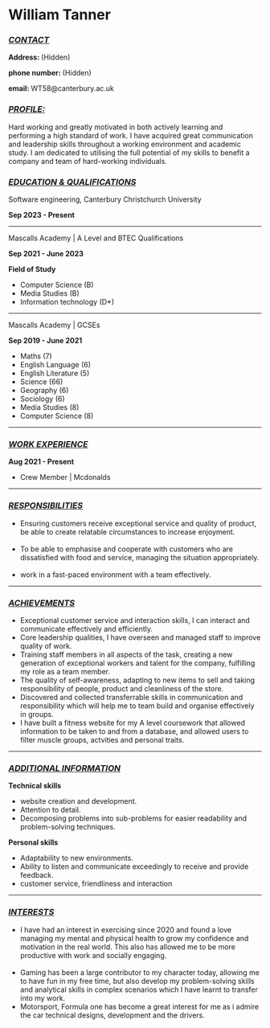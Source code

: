 <html><head><meta http-equiv="Content-Type" content="text/html; charset=windows-1252">
<link rel="stylesheet" href="./HTMLcv_files/cv.css">
</head>

<body>
<div class="font">
<div class="name">
<h1><b> William Tanner </b></h1>
</div>


<div class="CONTACT">
<div class="background">

 <h3> <b> <i> <u> CONTACT </u> </i> </b> </h3>
 </div>
  <p> <b> Address: </b> (Hidden) </p>
 <p> <b> phone number: </b> (Hidden) </p>
 <p> <b> email: </b> WT58@canterbury.ac.uk </p>

</div>
<div class="profile">
<div class="background">
<h3> <b> <i> <u> PROFILE: </u></i></b></h3>
</div>
<p> Hard working and greatly motivated in both actively learning and performing a high standard of work.  I have acquired great communication
 and leadership skills throughout a working environment and academic study.
 I am dedicated to utilising the full potential of my skills to benefit
 a company and team of hard-working individuals.</p></div>
 
 <div class="Education">
 <div class="background">
 <h3> <b> <i><u> EDUCATION &amp; QUALIFICATIONS</u> </i> </b> </h3>
 </div>
 <p> Software engineering, Canterbury Christchurch University </p>
 </div>
 <div class="right" style="top: 375px;">
 <p> <b> Sep 2023 - Present </b> </p>
 </div>
 <hr>
 <p> Mascalls Academy | A Level and BTEC Qualifications </p>
 <div class="right" style="top:530px;">
 <p> <b> Sep 2021 - June 2023 </b> </p>
 </div>

 <p> <b> Field of Study </b> </p>
 <ul> 
 <li> Computer Science (B) </li>
 <li> Media Studies (B) </li>
 <li> Information technology (D*) </li>
 </ul>
 <hr>
 <p> Mascalls Academy | GCSEs </p><div>
 <div class="right" style="top: 750px;">
 <p> <b> Sep 2019 - June 2021 </b> </p>
 </div>
 <ul>
	<li>Maths (7)</li>
	<li>English Language (6)</li>
	<li>English Literature (5)</li>
	<li>Science (66)</li>
	<li>Geography (6)</li>
	<li>Sociology (6)</li>
	<li>Media Studies (8)</li>
	<li>Computer Science (8) </li>
</ul>
<hr>

<div class="WORK EXPERIENCE">
<div class="background">
 <h3> <b> <i><u> WORK EXPERIENCE</u> </i> </b> </h3>
 </div></div>
 <div class="right" style="top: 843px;">
 <p> <b> Aug 2021 - Present </b> </p>
 </div></div>
 <div class="colour">
 <ul>
 <li> Crew Member | Mcdonalds </li>
 </ul>
 </div>
 <hr>
 
 <div class="RESPONSIBILITIES">
 <div class="background">
 <h3> <b> <i><u> RESPONSIBILITIES</u> </i> </b> </h3>
 </div></div>
 <ul>
 <li> Ensuring customers receive exceptional service and quality of product, be able to create relatable circumstances to increase enjoyment. </li><br>
 <li> To be able to emphasise and cooperate with customers who are dissatisfied with food and service, managing the situation appropriately.</li><br>
 <li> work in a fast-paced environment with a team effectively. </li>
</ul>
<hr>
 
 <div class="ACHIEVEMENTS">
 <div class="background">
 <h3> <b> <i><u> ACHIEVEMENTS</u> </i> </b> </h3>
 </div></div>
 <ul> 
<li> Exceptional customer service and interaction skills, I can interact and communicate effectively and efficiently. </li>
<li> Core leadership qualities, I have overseen and managed staff to improve quality of work. </li>
<li> Training staff members in all aspects of the task, creating a new generation of exceptional workers and talent for the company,
     fulfilling my role as a team member.</li>
<li> The quality of self-awareness, adapting to new items to sell and taking responsibility of people, product and cleanliness of the store.</li>
<li> Discovered and collected transferrable skills in communication and responsibility which will help me to team build and organise effectively in groups.</li>
<li> I have built a fitness website for my A level coursework that allowed information to be taken to and from a database, and allowed users to filter muscle groups, actvities and personal traits. </li>
 </ul>
 <hr>
 
 <div class="ADDITIONALINFO">
 <div class="background">
 <h3> <b> <i><u> ADDITIONAL INFORMATION</u> </i> </b> </h3>
 </div></div>
 <p> <b> Technical skills </b> </p>
 <ul> 
 <li> website creation and development. </li>
 <li>Attention to detail. </li>
 <li>	Decomposing problems into sub-problems for easier readability and problem-solving techniques. </li>
</ul>
<p> <b> Personal skills </b> </p>
<ul>
<li> Adaptability to new environments.</li>
<li> Ability to listen and communicate exceedingly to receive and provide feedback. </li>
<li> customer service, friendliness and interaction </li>
</ul>
<hr>
 
 <div class="INTERESTS">
 <div class="background">
 <h3> <b> <i><u> INTERESTS</u> </i> </b> </h3>
 </div></div>
 <ul>
 <li> I have had an interest in exercising since 2020 and found a love managing my mental and physical health
      to grow my confidence and motivation in the real world. This also has allowed me to be more productive with work and socially engaging. </li><br>
 <li> Gaming has been a large contributor to my character today, allowing me to have fun in my free time, but also develop my problem-solving skills
      and analytical skills in complex scenarios which I have learnt to transfer into my work. </li>
<li> Motorsport, Formula one has become a great interest for me as i admire the car technical designs, development and the drivers. </li>
</ul>
 </div>
 
 
</body></html>

